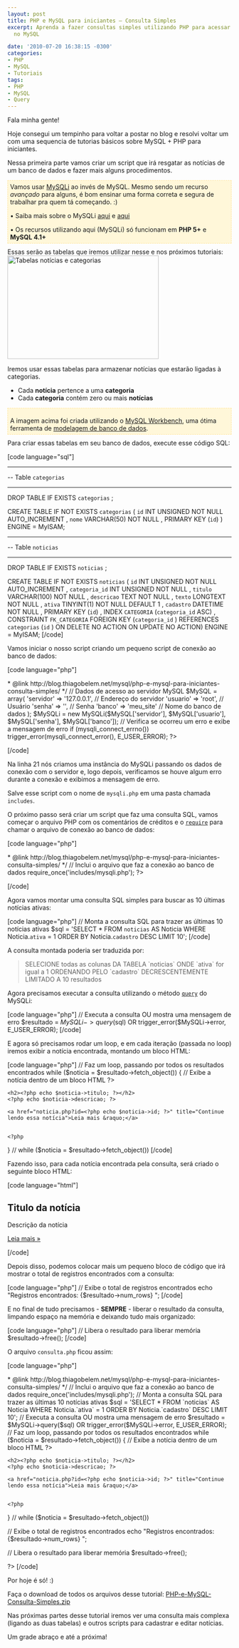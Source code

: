 ```yaml
---
layout: post
title: PHP e MySQL para iniciantes – Consulta Simples
excerpt: Aprenda a fazer consultas simples utilizando PHP para acessar dados salvos
  no MySQL

date: '2010-07-20 16:38:15 -0300'
categories:
- PHP
- MySQL
- Tutoriais
tags:
- PHP
- MySQL
- Query
---
```

Fala minha gente!

Hoje consegui um tempinho para voltar a postar no blog e resolvi voltar um com uma sequencia de tutorias básicos sobre MySQL + PHP para iniciantes.

Nessa primeira parte vamos criar um script que irá resgatar as notícias de um banco de dados e fazer mais alguns procedimentos.

<div style="background: #FFF7D9; border: 1px dashed #FFE294; padding: 5px; margin-bottom: 10px;">Vamos usar <a href="http://www.php.net/manual/pt_BR/book.mysqli.php">MySQLi</a> ao invés de MySQL. Mesmo sendo um recurso <em>avançado</em> para alguns, é bom ensinar uma forma correta e segura de trabalhar pra quem tá começando. :)

<p style="margin-bottom: 0px;">• Saiba mais sobre o MySQLi <a title="Usando o MySQLi Orientado a Objetos" href="/usando-o-mysqli-orientado-a-objetos">aqui</a> e <a title="Guia prático de MySQLi no PHP" href="/guia-pratico-de-mysqli-no-php">aqui</a>

<p style="margin-bottom: 0px;">• Os recursos utilizando aqui (MySQLi) só funcionam em <strong>PHP 5+</strong> e <strong>MySQL 4.1+</strong>

</div>
Essas serão as tabelas que iremos utilizar nesse e nos próximos tutoriais:

<img class="aligncenter size-full wp-image-850" title="Banco de Dados" src="http://blog.thiagobelem.net/arquivos/2010/07/database1.png" alt="Tabelas notícias e categorias" width="340" height="232" />

Iremos usar essas tabelas para armazenar notícias que estarão ligadas à categorias.

<ul>
<li>Cada <strong>notícia</strong> pertence a uma <strong>categoria</strong></li>
<li>Cada <strong>categoria</strong> contém zero ou mais <strong>notícias</strong></li>
</ul>
<div style="background: #FFF7D9; border: 1px dashed #FFE294; padding: 5px; margin-bottom: 10px;">
<p style="margin-bottom: 0px;">A imagem acima foi criada utilizando o <a href="http://wb.mysql.com/">MySQL Workbench</a>, uma ótima ferramenta de <a title="modelagem de banco de dados" href="/modelagem-de-banco-de-dados">modelagem de banco de dados</a>.

</div>
Para criar essas tabelas em seu banco de dados, execute esse código SQL:


[code language="sql"]
-- -----------------------------------------------------
-- Table `categorias`
-- -----------------------------------------------------
DROP TABLE IF EXISTS `categorias` ;

CREATE  TABLE IF NOT EXISTS `categorias` (
  `id` INT UNSIGNED NOT NULL AUTO_INCREMENT ,
  `nome` VARCHAR(50) NOT NULL ,
  PRIMARY KEY (`id`) )
ENGINE = MyISAM;

-- -----------------------------------------------------
-- Table `noticias`
-- -----------------------------------------------------
DROP TABLE IF EXISTS `noticias` ;

CREATE  TABLE IF NOT EXISTS `noticias` (
  `id` INT UNSIGNED NOT NULL AUTO_INCREMENT ,
  `categoria_id` INT UNSIGNED NOT NULL ,
  `titulo` VARCHAR(100) NOT NULL ,
  `descricao` TEXT NOT NULL ,
  `texto` LONGTEXT NOT NULL ,
  `ativa` TINYINT(1)  NOT NULL DEFAULT 1 ,
  `cadastro` DATETIME NOT NULL ,
  PRIMARY KEY (`id`) ,
  INDEX `CATEGORIA` (`categoria_id` ASC) ,
  CONSTRAINT `FK_CATEGORIA`
    FOREIGN KEY (`categoria_id` )
    REFERENCES `categorias` (`id` )
    ON DELETE NO ACTION
    ON UPDATE NO ACTION)
ENGINE = MyISAM;
[/code]

Vamos iniciar o nosso script criando um pequeno script de conexão ao banco de dados:


[code language="php"]
<?php
/**
 * PHP e MySQL para iniciantes
 *
 * Arquivo que faz a conexão com o banco de dados utilizando MySQLi
 *
 * PHP 5+, MySQL 4.1+
 *
 * @author Thiago Belem <contato@thiagobelem.net>
 * @link http://blog.thiagobelem.net/mysql/php-e-mysql-para-iniciantes-consulta-simples/
 */

// Dados de acesso ao servidor MySQL
$MySQL = array(
	'servidor' => '127.0.0.1',	// Endereço do servidor
	'usuario' => 'root',		// Usuário
	'senha' => '',				// Senha
	'banco' => 'meu_site'		// Nome do banco de dados
);

$MySQLi = new MySQLi($MySQL['servidor'], $MySQL['usuario'], $MySQL['senha'], $MySQL['banco']);

// Verifica se ocorreu um erro e exibe a mensagem de erro
if (mysqli_connect_errno())
    trigger_error(mysqli_connect_error(), E_USER_ERROR);

?>
[/code]

Na linha 21 nós criamos uma instância do MySQLi passando os dados de conexão com o servidor e, logo depois, verificamos se houve algum erro durante a conexão e exibimos a mensagem de erro.

Salve esse script com o nome de <code>mysqli.php</code> em uma pasta chamada <code>includes</code>.

O próximo passo será criar um script que faz uma consulta SQL, vamos começar o arquivo PHP com os comentários de créditos e o <code><a href="http://php.net/manual/en/function.require-once.php">require</a></code> para chamar o arquivo de conexão ao banco de dados:


[code language="php"]
<?php
/**
 * PHP e MySQL para iniciantes
 *
 * Arquivo com um exemplo de consulta ao banco de dados MySQL
 *
 * PHP 5+, MySQL 4.1+
 *
 * @author Thiago Belem <contato@thiagobelem.net>
 * @link http://blog.thiagobelem.net/mysql/php-e-mysql-para-iniciantes-consulta-simples/
 */

// Inclui o arquivo que faz a conexão ao banco de dados
require_once('includes/mysqli.php');

?>
[/code]

Agora vamos montar uma consulta SQL simples para buscar as 10 últimas notícias ativas:


[code language="php"]
// Monta a consulta SQL para trazer as últimas 10 notícias ativas
$sql = 'SELECT *
		FROM `noticias` AS Noticia
		WHERE Noticia.`ativa` = 1
		ORDER BY Noticia.`cadastro` DESC
		LIMIT 10';
[/code]

A consulta montada poderia ser traduzida por:

<blockquote>SELECIONE todas as colunas
DA TABELA `noticias`
ONDE `ativa` for igual a 1
ORDENANDO PELO `cadastro` DECRESCENTEMENTE
LIMITADO A 10 resultados
</blockquote>
Agora precisamos executar a consulta utilizando o método <code><a href="http://www.php.net/manual/pt_BR/mysqli.query.php">query</a></code> do MySQLi:


[code language="php"]
// Executa a consulta OU mostra uma mensagem de erro
$resultado = $MySQLi->query($sql) OR trigger_error($MySQLi->error, E_USER_ERROR);
[/code]

E agora só precisamos rodar um loop, e em cada iteração (passada no loop) iremos exibir a notícia encontrada, montando um bloco HTML:


[code language="php"]
// Faz um loop, passando por todos os resultados encontrados
while ($noticia = $resultado->fetch_object()) {
	// Exibe a notícia dentro de um bloco HTML
	?>

	<h2><?php echo $noticia->titulo; ?></h2>
	<?php echo $noticia->descricao; ?>

	<a href="noticia.php?id=<?php echo $noticia->id; ?>" title="Continue lendo essa notícia">Leia mais &raquo;</a>


	<?php
} // while ($noticia = $resultado->fetch_object())
[/code]

Fazendo isso, para cada notícia encontrada pela consulta, será criado o seguinte bloco HTML:


[code language="html"]
<h2>Titulo da notícia</h2>
Descrição da notícia

<a href="noticia.php?id=2" title="Continue lendo essa notícia">Leia mais &raquo;</a>

[/code]

Depois disso, podemos colocar mais um pequeno bloco de código que irá mostrar o total de registros encontrados com a consulta:


[code language="php"]
// Exibe o total de registros encontrados
echo "Registros encontrados: {$resultado->num_rows}
";
[/code]

E no final de tudo precisamos - <strong>SEMPRE</strong> - liberar o resultado da consulta, limpando espaço na memória e deixando tudo mais organizado:


[code language="php"]
// Libera o resultado para liberar memória
$resultado->free();
[/code]

O arquivo <code>consulta.php</code> ficou assim:


[code language="php"]
<?php
/**
 * PHP e MySQL para iniciantes
 *
 * Arquivo com um exemplo de consulta ao banco de dados MySQL
 *
 * PHP 5+, MySQL 4.1+
 *
 * @author Thiago Belem <contato@thiagobelem.net>
 * @link http://blog.thiagobelem.net/mysql/php-e-mysql-para-iniciantes-consulta-simples/
 */

// Inclui o arquivo que faz a conexão ao banco de dados
require_once('includes/mysqli.php');

// Monta a consulta SQL para trazer as últimas 10 notícias ativas
$sql = 'SELECT *
		FROM `noticias` AS Noticia
		WHERE Noticia.`ativa` = 1
		ORDER BY Noticia.`cadastro` DESC
		LIMIT 10';

// Executa a consulta OU mostra uma mensagem de erro
$resultado = $MySQLi->query($sql) OR trigger_error($MySQLi->error, E_USER_ERROR);

// Faz um loop, passando por todos os resultados encontrados
while ($noticia = $resultado->fetch_object()) {
	// Exibe a notícia dentro de um bloco HTML
	?>

	<h2><?php echo $noticia->titulo; ?></h2>
	<?php echo $noticia->descricao; ?>

	<a href="noticia.php?id=<?php echo $noticia->id; ?>" title="Continue lendo essa notícia">Leia mais &raquo;</a>


	<?php
} // while ($noticia = $resultado->fetch_object())

// Exibe o total de registros encontrados
echo "Registros encontrados: {$resultado->num_rows}
";

// Libera o resultado para liberar memória
$resultado->free();

?>
[/code]

Por hoje é só! :)

Faça o download de todos os arquivos desse tutorial: <a href="/arquivos/2010/07/PHP-e-MySQL-Consulta-Simples.zip">PHP-e-MySQL-Consulta-Simples.zip</a>

Nas próximas partes desse tutorial iremos ver uma consulta mais complexa (ligando as duas tabelas) e outros scripts para cadastrar e editar notícias.

Um grade abraço e até a próxima!

